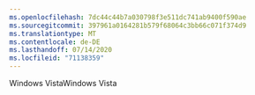 ```yaml
---
ms.openlocfilehash: 7dc44c44b7a030798f3e511dc741ab9400f590ae
ms.sourcegitcommit: 397961a0164281b579f68064c3bb66c071f374d9
ms.translationtype: MT
ms.contentlocale: de-DE
ms.lasthandoff: 07/14/2020
ms.locfileid: "71138359"
---
```

<span data-ttu-id="3efe2-101">Windows Vista</span><span class="sxs-lookup"><span data-stu-id="3efe2-101">Windows Vista</span></span>